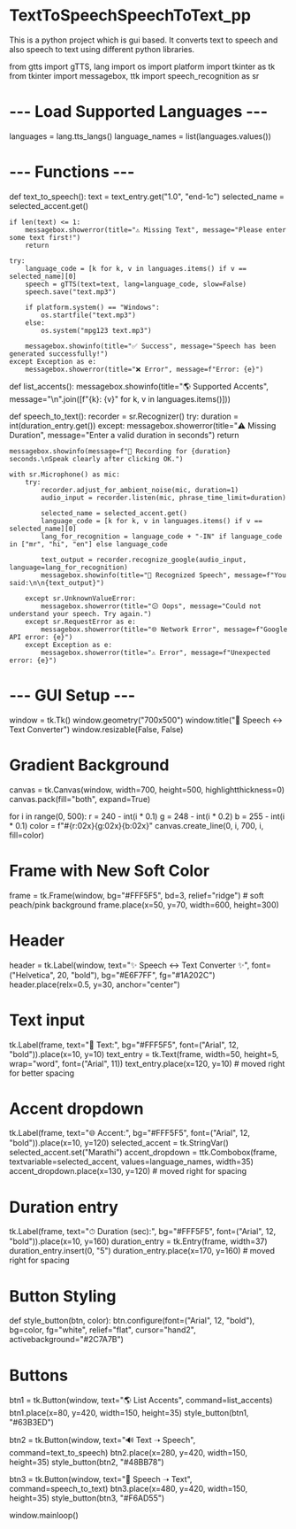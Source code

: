 # TextToSpeechSpeechToText_pp
This is a python project which is gui based. It converts text to speech and also speech to text using different python libraries. 

from gtts import gTTS, lang
import os
import platform
import tkinter as tk
from tkinter import messagebox, ttk
import speech_recognition as sr

# --- Load Supported Languages ---
languages = lang.tts_langs() 
language_names = list(languages.values())

# --- Functions ---
def text_to_speech():
    text = text_entry.get("1.0", "end-1c")
    selected_name = selected_accent.get()

    if len(text) <= 1:
        messagebox.showerror(title="⚠️ Missing Text", message="Please enter some text first!")
        return

    try:
        language_code = [k for k, v in languages.items() if v == selected_name][0]
        speech = gTTS(text=text, lang=language_code, slow=False)
        speech.save("text.mp3")

        if platform.system() == "Windows":
            os.startfile("text.mp3")
        else:
            os.system("mpg123 text.mp3")

        messagebox.showinfo(title="✅ Success", message="Speech has been generated successfully!")
    except Exception as e:
        messagebox.showerror(title="❌ Error", message=f"Error: {e}")

def list_accents():
    messagebox.showinfo(title="🌎 Supported Accents",
                        message="\n".join([f"{k}: {v}" for k, v in languages.items()]))

def speech_to_text():
    recorder = sr.Recognizer()
    try:
        duration = int(duration_entry.get())
    except:
        messagebox.showerror(title="⚠️ Missing Duration", message="Enter a valid duration in seconds")
        return

    messagebox.showinfo(message=f"🎤 Recording for {duration} seconds.\nSpeak clearly after clicking OK.")

    with sr.Microphone() as mic:
        try:
            recorder.adjust_for_ambient_noise(mic, duration=1)
            audio_input = recorder.listen(mic, phrase_time_limit=duration)

            selected_name = selected_accent.get()
            language_code = [k for k, v in languages.items() if v == selected_name][0]
            lang_for_recognition = language_code + "-IN" if language_code in ["mr", "hi", "en"] else language_code

            text_output = recorder.recognize_google(audio_input, language=lang_for_recognition)
            messagebox.showinfo(title="📝 Recognized Speech", message=f"You said:\n\n{text_output}")

        except sr.UnknownValueError:
            messagebox.showerror(title="😕 Oops", message="Could not understand your speech. Try again.")
        except sr.RequestError as e:
            messagebox.showerror(title="🌐 Network Error", message=f"Google API error: {e}")
        except Exception as e:
            messagebox.showerror(title="⚠️ Error", message=f"Unexpected error: {e}")

# --- GUI Setup ---
window = tk.Tk()
window.geometry("700x500")
window.title("🎤 Speech ↔ Text Converter")
window.resizable(False, False)

# Gradient Background
canvas = tk.Canvas(window, width=700, height=500, highlightthickness=0)
canvas.pack(fill="both", expand=True)

for i in range(0, 500):
    r = 240 - int(i * 0.1)
    g = 248 - int(i * 0.2)
    b = 255 - int(i * 0.1)
    color = f"#{r:02x}{g:02x}{b:02x}"
    canvas.create_line(0, i, 700, i, fill=color)

# Frame with New Soft Color
frame = tk.Frame(window, bg="#FFF5F5", bd=3, relief="ridge")  # soft peach/pink background
frame.place(x=50, y=70, width=600, height=300)

# Header
header = tk.Label(window, text="✨ Speech ↔ Text Converter ✨",
                  font=("Helvetica", 20, "bold"), bg="#E6F7FF", fg="#1A202C")
header.place(relx=0.5, y=30, anchor="center")

# Text input
tk.Label(frame, text="📝 Text:", bg="#FFF5F5", font=("Arial", 12, "bold")).place(x=10, y=10)
text_entry = tk.Text(frame, width=50, height=5, wrap="word", font=("Arial", 11))
text_entry.place(x=120, y=10)  # moved right for better spacing

# Accent dropdown
tk.Label(frame, text="🌐 Accent:", bg="#FFF5F5", font=("Arial", 12, "bold")).place(x=10, y=120)
selected_accent = tk.StringVar()
selected_accent.set("Marathi")
accent_dropdown = ttk.Combobox(frame, textvariable=selected_accent, values=language_names, width=35)
accent_dropdown.place(x=130, y=120)  # moved right for spacing

# Duration entry
tk.Label(frame, text="⏱ Duration (sec):", bg="#FFF5F5", font=("Arial", 12, "bold")).place(x=10, y=160)
duration_entry = tk.Entry(frame, width=37)
duration_entry.insert(0, "5")
duration_entry.place(x=170, y=160)  # moved right for spacing

# Button Styling
def style_button(btn, color):
    btn.configure(font=("Arial", 12, "bold"), bg=color, fg="white", relief="flat", cursor="hand2", activebackground="#2C7A7B")

# Buttons
btn1 = tk.Button(window, text="🌎 List Accents", command=list_accents)
btn1.place(x=80, y=420, width=150, height=35)
style_button(btn1, "#63B3ED")

btn2 = tk.Button(window, text="🔊 Text ➝ Speech", command=text_to_speech)
btn2.place(x=280, y=420, width=150, height=35)
style_button(btn2, "#48BB78")

btn3 = tk.Button(window, text="🎤 Speech ➝ Text", command=speech_to_text)
btn3.place(x=480, y=420, width=150, height=35)
style_button(btn3, "#F6AD55")

window.mainloop()